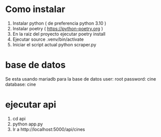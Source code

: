 # Como instalar
1. Instalar python ( de preferencia python 3.10 )
2. Instalar poetry ( https://python-poetry.org )
3. En la raiz del proyecto ejecutar poetry install
4. Ejecutar source .venv/bin/activate
5. Iniciar el script actual python scraper.py

# base de datos
Se esta usando mariadb para la base de datos
user: root
password: cine
database: cine

# ejecutar api
1. cd api
2. python app.py
3. Ir a http://localhost:5000/api/cines